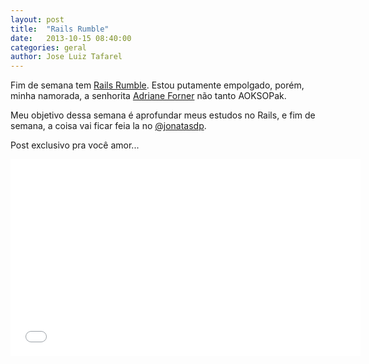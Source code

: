 ```yaml
---
layout: post
title:  "Rails Rumble"
date:   2013-10-15 08:40:00
categories: geral
author: Jose Luiz Tafarel
---
```

Fim de semana tem [Rails Rumble][rails-rumble]. Estou putamente empolgado, porém, minha namorada, a senhorita [Adriane Forner][fb] não tanto AOKSOPak.

Meu objetivo dessa semana é aprofundar meus estudos no Rails, e fim de semana, a coisa vai ficar feia la no [@jonatasdp][ideiame].

Post exclusivo pra você amor...

<iframe width="560" height="315" src="//www.youtube.com/embed/dm3u28jbmIA" frameborder="0" allowfullscreen></iframe>

[rails-rumble]: http://railsrumble.com
[fb]: https://www.facebook.com/adriane.forner
[ideiame]: http://ideia.me

